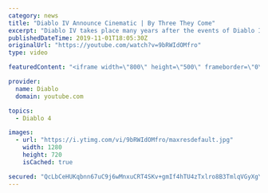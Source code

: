 ```yaml
---
category: news
title: "Diablo IV Announce Cinematic | By Three They Come"
excerpt: "Diablo IV takes place many years after the events of Diablo III, after millions have been slaughtered by the actions of the High Heavens and Burning Hells alike."
publishedDateTime: 2019-11-01T18:05:30Z
originalUrl: "https://youtube.com/watch?v=9bRWIdOMfro"
type: video

featuredContent: "<iframe width=\"800\" height=\"500\" frameborder=\"0\" src=\"https://www.youtube.com/embed/9bRWIdOMfro\" allow=\"accelerometer; autoplay; encrypted-media; gyroscope; picture-in-picture\" allowfullscreen></iframe>"

provider:
  name: Diablo
  domain: youtube.com

topics:
  - Diablo 4

images:
  - url: "https://i.ytimg.com/vi/9bRWIdOMfro/maxresdefault.jpg"
    width: 1280
    height: 720
    isCached: true

secured: "QcLbCeHUKqbnn67uC9j6wMnxuCRT4SKv+gmIf4hTU4zTxlro8B3TmlqVGyXgYQ21wy/lv4XvOVGJ9UjFPOlWQUNgqEJpw6ZeM/5JxMmROEysJFaxsV7NaCevIWmxOawgjC80KNvja+DqPrz13XcbsPeyC2+RSsbKArxq2yQcJVqKW2Ru6AP7QPzCjI4aHIC82Zivpl3qErVl5x4bnkznjIFZfAr2GcCGWVM4NEGjafuBu5Q4mDjz40Wa7ntlRKYCJSoWsXV4Gls1/kRtrzA4+60KlzvpGCm5mWqcl8olsxWOf6E9mUCkDT55+rAP7pAsGysbk/aZGOcp/B1khYkMF8csaEtWsLCUpKqfiQ+QHQop8uMz+UOL88U5qX5ynDaR7xu+fv6i2Yqavycdc9ElCn4a27H7H3flml4YE5AIY2zrxrtKvYWFBZjKmUBTEXSK;/itvPJFqvTg00XGI0coVow=="
---
```


